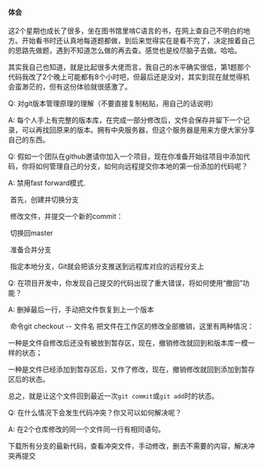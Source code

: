 #### 体会

这2个星期也成长了很多，坐在图书馆里啃C语言的书，在网上查自己不明白的地方。开始看书时还认真地每道题都做，到后来觉得实在是看不完了，决定按着自己的思路先做题，遇到不知道怎么做的再去查。感觉也是绞尽脑子去做。哈哈。

其实我自己也知道，就是比起很多大佬而言，我自己的水平确实很低，第1题那个代码我改了2个晚上可能都有8个小时吧，但最后还是没对，其实到现在就觉得机会蛮渺茫的，但有这份体验就很感激了。

Q: 对git版本管理原理的理解（不要直接复制粘贴，用自己的话说明）

A: 每个人手上有完整的版本库，在完成一部分修改后，文件会保存并留下一个记录，可以再找回原来的版本。拥有中央服务器，但这个服务器是用来方便大家分享自己的东西。

Q: 假如一个团队在github邀请你加入一个项目，现在你准备开始往项目中添加代码，你将如何管理自己的分支，如何向远程提交你本地的第一份添加的代码呢？

A: 禁用fast forward模式.

​	首先，创建并切换分支

​	修改文件，并提交一个新的commit：

​	切换回master

​	准备合并分支

​	指定本地分支，Git就会把该分支推送到远程库对应的远程分支上

Q: 在项目开发中，你发现自己提交的代码出现了重大错误，将如何使用“撤回”功能？

A: 删掉最后一行，手动把文件恢复到上一个版本

​	命令git checkout -- 文件名  把文件在工作区的修改全部撤销，这里有两种情况：

​	一种是文件自修改后还没有被放到暂存区，现在，撤销修改就回到和版本库一模一样的状态；

​	一种是文件已经添加到暂存区后，又作了修改，现在，撤销修改就回到添加到暂存区后的状态。

​	总之，就是让这个文件回到最近一次`git commit`或`git add`时的状态。

Q: 在什么情况下会发生代码冲突？你又可以如何解决呢？

A: 在2个仓库修改的同一个文件同一行有相同语句。

​	下载所有分支的最新代码，查看冲突文件，手动修改，删去不需要的内容，解决冲突再提交

